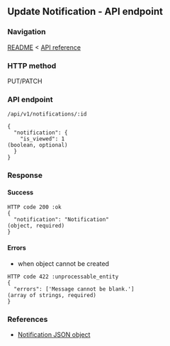 ## Update Notification - API endpoint

### Navigation
[README](../../../../README.md)
<
[API reference](../../../api_reference.md)

### HTTP method
PUT/PATCH

### API endpoint
`/api/v1/notifications/:id`

```
{
  "notification": {
    "is_viewed": 1                                                              (boolean, optional)
  }
}
```

### Response
#### Success
```
HTTP code 200 :ok
{
  "notification": "Notification"                                                (object, required)
}
```

#### Errors
- when object cannot be created
```
HTTP code 422 :unprocessable_entity
{
  "errors": ['Message cannot be blank.']                                        (array of strings, required)
}
```

### References
- [Notification JSON object](../../../json_objects/notification.md)
